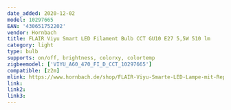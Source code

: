 ```yaml
---
date_added: 2020-12-02
model: 10297665
EAN: '430651752202'
vendor: Hornbach
title: FLAIR Viyu Smart LED Filament Bulb CCT GU10 E27 5,5W 510 lm
category: light
type: bulb
supports: on/off, brightness, colorxy, colortemp
zigbeemodel: ['VIYU_A60_470_FI_D_CCT_10297665']
compatible: [z2m]
mlink: https://www.hornbach.de/shop/FLAIR-Viyu-Smarte-LED-Lampe-mit-Repeaterfunktion-A60-E27-5-5W42W-510-lm-2700-4000-K-warmweiss-tageslichtweiss-Kompatibel-mit-SMART-HOME-by-hornbach/10297665/artikel.html
link: 
link2: 
link3: 
---
```

